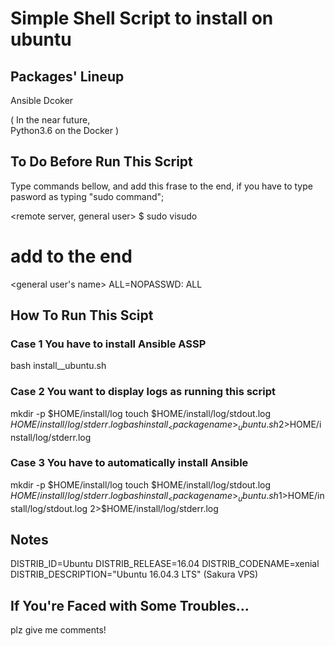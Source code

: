 # Simple Shell Script to install <package> on ubuntu

## Packages' Lineup
Ansible
Dcoker

(
    In the near future,  
    Python3.6 on the Docker
)

## To Do Before Run This Script
Type commands bellow, and add this frase to the end,
if you have to type pasword as typing "sudo command";

<remote server, general user> $ sudo visudo
# add to the end 
<general user's name> ALL=NOPASSWD: ALL


## How To Run This Scipt
### Case 1 You have to install Ansible ASSP
bash install_<package name>_ubuntu.sh

### Case 2 You want to display logs as running this script
mkdir -p $HOME/install/log
touch $HOME/install/log/stdout.log $HOME/install/log/stderr.log
bash install_<package name>_ubuntu.sh 2>$HOME/install/log/stderr.log


### Case 3 You have to automatically install Ansible
mkdir -p $HOME/install/log
touch $HOME/install/log/stdout.log $HOME/install/log/stderr.log
bash install_<package name>_ubuntu.sh 1>$HOME/install/log/stdout.log 2>$HOME/install/log/stderr.log


## Notes
DISTRIB_ID=Ubuntu
DISTRIB_RELEASE=16.04
DISTRIB_CODENAME=xenial
DISTRIB_DESCRIPTION="Ubuntu 16.04.3 LTS" (Sakura VPS)

## If You're Faced with Some Troubles...
plz give me comments!
